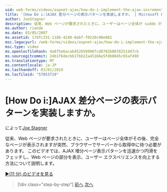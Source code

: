 ```yaml
---
uid: web-forms/videos/aspnet-ajax/how-do-i-implement-the-ajax-incremental-page-display-pattern
title: '[How Do i:]AJAX 差分ページの表示パターンを実装しますか。 | Microsoft Docs'
author: JoeStagner
description: 従来、Web ページが要求されたときに、ユーザーはページ全体が sudde が [完了] ページが表示されます、サーバーから取得中を待つ必要があります.
ms.author: riande
ms.date: 03/05/2007
ms.assetid: 17dfc331-1186-4240-8abf-f0220c90e081
msc.legacyurl: /web-forms/videos/aspnet-ajax/how-do-i-implement-the-ajax-incremental-page-display-pattern
msc.type: video
ms.openlocfilehash: 4a8f5e6acab452650996fcd8702b8078251d47cb
ms.sourcegitcommit: 24b1f6decbb17bb22a45166e5fdb0845c65af498
ms.translationtype: MT
ms.contentlocale: ja-JP
ms.lasthandoff: 03/01/2019
ms.locfileid: "57053719"
---
```

<a name="how-do-i-implement-the-ajax-incremental-page-display-pattern"></a>[How Do i:]AJAX 差分ページの表示パターンを実装しますか。
====================
によって[Joe Stagner](https://github.com/JoeStagner)

従来、Web ページが要求されたときに、ユーザーはページ全体がその後、完全なページが表示されますが突然、ブラウザーでサーバーから取得中に待つ必要があります。 このビデオでは、AJAX 増分ページ表示パターンを迅速かつ円滑をフェッチし、Web ページの部分を表示、ユーザー エクスペリエンスを向上する方法について説明します。

[&#9654;(11 分) のビデオを見る](https://channel9.msdn.com/Blogs/ASP-NET-Site-Videos/how-do-i-implement-the-ajax-incremental-page-display-pattern)

> [!div class="step-by-step"]
> [前へ](how-do-i-implement-the-ajax-paging-pattern.md)
> [次へ](how-do-i-implement-the-incremental-page-display-pattern-using-http-get-and-post.md)
